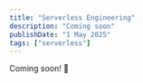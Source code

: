 ```yaml
---
title: "Serverless Engineering"
description: "Coming soon"
publishDate: "1 May 2025"
tags: ["serverless"]
---
```


Coming soon! 👀
